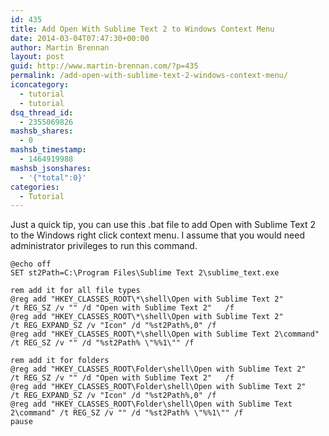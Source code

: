 ```yaml
---
id: 435
title: Add Open With Sublime Text 2 to Windows Context Menu
date: 2014-03-04T07:47:30+00:00
author: Martin Brennan
layout: post
guid: http://www.martin-brennan.com/?p=435
permalink: /add-open-with-sublime-text-2-windows-context-menu/
iconcategory:
  - tutorial
  - tutorial
dsq_thread_id:
  - 2355069826
mashsb_shares:
  - 0
mashsb_timestamp:
  - 1464919988
mashsb_jsonshares:
  - '{"total":0}'
categories:
  - Tutorial
---
```

Just a quick tip, you can use this .bat file to add Open with Sublime Text 2 to the Windows right click context menu. I assume that you would need administrator privileges to run this command.

```shell
@echo off
SET st2Path=C:\Program Files\Sublime Text 2\sublime_text.exe

rem add it for all file types
@reg add "HKEY_CLASSES_ROOT\*\shell\Open with Sublime Text 2"         /t REG_SZ /v "" /d "Open with Sublime Text 2"   /f
@reg add "HKEY_CLASSES_ROOT\*\shell\Open with Sublime Text 2"         /t REG_EXPAND_SZ /v "Icon" /d "%st2Path%,0" /f
@reg add "HKEY_CLASSES_ROOT\*\shell\Open with Sublime Text 2\command" /t REG_SZ /v "" /d "%st2Path% \"%%1\"" /f

rem add it for folders
@reg add "HKEY_CLASSES_ROOT\Folder\shell\Open with Sublime Text 2"         /t REG_SZ /v "" /d "Open with Sublime Text 2"   /f
@reg add "HKEY_CLASSES_ROOT\Folder\shell\Open with Sublime Text 2"         /t REG_EXPAND_SZ /v "Icon" /d "%st2Path%,0" /f
@reg add "HKEY_CLASSES_ROOT\Folder\shell\Open with Sublime Text 2\command" /t REG_SZ /v "" /d "%st2Path% \"%%1\"" /f
pause
```
